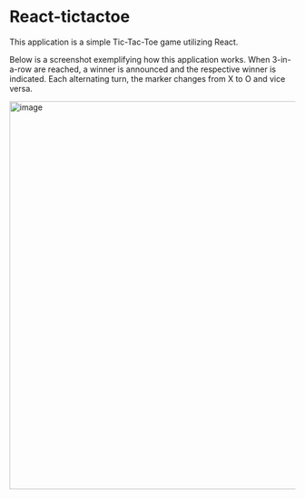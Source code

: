 # React-tictactoe
This application is a simple Tic-Tac-Toe game utilizing React.

Below is a screenshot exemplifying how this application works. When 3-in-a-row are reached, a winner is announced and the respective winner is indicated. Each alternating turn, the marker changes from X to O and vice versa. 

<img width="683" alt="image" src="https://user-images.githubusercontent.com/77544161/170543953-ca0943d2-4292-4bbc-928b-bb7f865f2f81.png">
